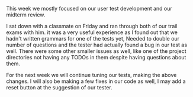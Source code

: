 This week we mostly focused on our user test development and our midterm review.

I sat down with a classmate on Friday and ran through both of our trail exams with him. 
it was a very useful experience as I found out that we hadn't written grammars for one of the tests yet, Needed to double our number of questions and the tester had actually found a bug in our test as well. There were some other smaller issues as well, like one of the project directories not having any TODOs in them despite having questions about them.

For the next week we will continue tuning our tests, making the above changes. I will also be making a few fixes in our code as well, I may add a reset button at the suggestion of our tester.